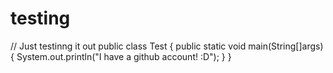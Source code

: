 # testing
// Just testinng it out
public class Test {
  public static void main(String[]args) {
    System.out.println("I have a github account! :D");
  }
}
